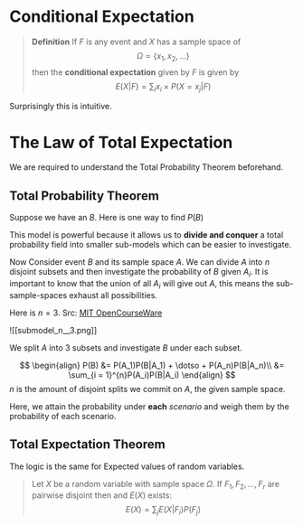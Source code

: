 # Conditional Expectation
> **Definition** 
> If $F$ is any event and $X$ has a sample space of $$\Omega = \{x_1, x_2, \dotso\}$$then the **conditional expectation** given by $F$ is given by
> $$E(X|F) = \sum_i x_i\times P(X = x_j | F)$$

Surprisingly this is intuitive. 

# The Law of Total Expectation
We are required to understand the Total Probability Theorem beforehand. 
## Total Probability Theorem
Suppose we have an  $B$. Here is one way to find $P(B)$

This model is powerful because it allows us to **divide and conquer** a total probability field into smaller sub-models which can be easier to investigate. 

Now Consider event $B$ and its sample space $A$.
We can divide $A$ into $n$ disjoint subsets and then investigate the probability of $B$ given $A_i$. It is important to know that the union of all $A_i$ will give out $A$, this means the sub-sample-spaces exhaust all possibilities. 

Here is $n = 3$. Src: [MIT OpenCourseWare](https://www.youtube.com/watch?v=GnEyIawrWBg)

![[submodel_n__3.png]]

We split $A$ into 3 subsets and investigate $B$ under each subset. 

$$
\begin{align}
	P(B) &= P(A_1)P(B|A_1) + \dotso + P(A_n)P(B|A_n)\\
		 &= \sum_{i = 1}^{n}P(A_i)P(B|A_i)
\end{align}
$$
$n$ is the amount of disjoint splits we commit on $A$, the given sample space.

Here, we attain the probability under **each**  *scenario* and weigh them by the probability of each scenario.

## Total Expectation Theorem
The logic is the same for Expected values of random variables.
> Let $X$ be a random variable with sample space $\Omega$. 
> If $F_1, F_2, \dotso ,F_r$ are pairwise disjoint then and $E(X)$ exists:
> $$E(X) = \sum_j E(X|F_i)P(F_j)$$




